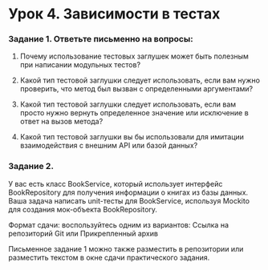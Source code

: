 # Урок 4. Зависимости в тестах

### Задание 1. Ответьте письменно на вопросы:

1.  Почему использование тестовых заглушек может быть полезным при написании модульных тестов?

2.  Какой тип тестовой заглушки следует использовать, если вам нужно проверить, что метод был вызван с определенными аргументами?

3.  Какой тип тестовой заглушки следует использовать, если вам просто нужно вернуть определенное значение или исключение в ответ на вызов метода?

4.  Какой тип тестовой заглушки вы бы использовали для имитации взаимодействия с внешним API или базой данных?

### Задание 2.

У вас есть класс BookService, который использует интерфейс BookRepository для получения информации о книгах из базы данных. Ваша задача написать unit-тесты для BookService, используя Mockito для создания мок-объекта BookRepository.

Формат сдачи: воспользуйтесь одним из вариантов: Ссылка на репозиторий Git или Прикрепленный архив

Письменное задание 1 можно также разместить в репозитории или разместить текстом в окне сдачи практического задания.
